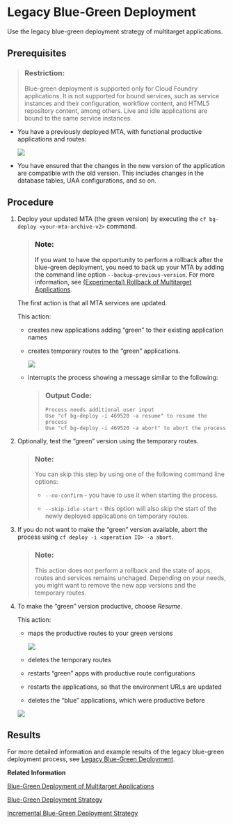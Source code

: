 <!-- loio764308c52e68488dac848bae93e9137b -->

# Legacy Blue-Green Deployment

Use the legacy blue-green deployment strategy of multitarget applications.



<a name="loio764308c52e68488dac848bae93e9137b__prereq_ujy_2sb_2lb"/>

## Prerequisites

> ### Restriction:  
> Blue-green deployment is supported only for Cloud Foundry applications. It is not supported for bound services, such as service instances and their configuration, workflow content, and HTML5 repository content, among others. Live and idle applications are bound to the same service instances.

-   You have a previously deployed MTA, with functional productive applications and routes:

    ![](images/Blue_Application_Version_of_an_MTA_f76d0da.png)

-   You have ensured that the changes in the new version of the application are compatible with the old version. This includes changes in the database tables, UAA configurations, and so on.




<a name="loio764308c52e68488dac848bae93e9137b__steps_ryh_k2m_qcb"/>

## Procedure

1.  Deploy your updated MTA \(the green version\) by executing the `cf bg-deploy <your-mta-archive-v2>` command.

    > ### Note:  
    > If you want to have the opportunity to perform a rollback after the blue-green deployment, you need to back up your MTA by adding the command line option `--backup-previous-version`. For more information, see [\(Experimental\) Rollback of Multitarget Applications](experimental-rollback-of-multitarget-applications-d612be9.md).

    The first action is that all MTA services are updated.

    This action:

    -   creates new applications adding “green” to their existing application names
    -   creates temporary routes to the “green” applications.

        ![](images/Blue-Green_with_a_Temporatry_Route_6797ebb.png)

    -   interrupts the process showing a message similar to the following:

        > ### Output Code:  
        > ```
        > Process needs additional user input
        > Use "cf bg-deploy -i 469520 -a resume" to resume the process
        > Use "cf bg-deploy -i 469520 -a abort" to abort the process
        > ```


2.  Optionally, test the “green” version using the temporary routes.

    > ### Note:  
    > You can skip this step by using one of the following command line options:
    > 
    > -   `--no-confirm` - you have to use it when starting the process.
    > 
    > -   `--skip-idle-start` - this option will also skip the start of the newly deployed applications on temporary routes.

3.  If you do not want to make the “green” version available, abort the process using `cf deploy -i <operation ID> -a abort`.

    > ### Note:  
    > This action does not perform a rollback and the state of apps, routes and services remains unchaged. Depending on your needs, you might want to remove the new app versions and the temporary routes.

4.  To make the “green” version productive, choose *Resume*.

    This action:

    -   maps the productive routes to your green versions

        ![](images/Blue-Green_Deployment_of_an_MTA_2add17e.png)

    -   deletes the temporary routes
    -   restarts “green” apps with productive route configurations
    -   restarts the applications, so that the environment URLs are updated
    -   deletes the “blue” applications, which were productive before

    ![](images/Green_Application_version_of_an_MTA_d0dec55.png)




<a name="loio764308c52e68488dac848bae93e9137b__result_yx4_fmd_bdc"/>

## Results

For more detailed information and example results of the legacy blue-green deployment process, see [Legacy Blue-Green Deployment](https://github.com/SAP-samples/cf-mta-examples/tree/main/blue-green-deploy-legacy#legacy-blue-green-deployment).

**Related Information**  


[Blue-Green Deployment of Multitarget Applications](blue-green-deployment-of-multitarget-applications-772ab72.md "Use the blue-green deployment technique by running two identical production environments, allowing seamless updates without downtime for Cloud Foundry multitarget applications.")

[Blue-Green Deployment Strategy](blue-green-deployment-strategy-7c83810.md "Use the current blue-green deployment of multitarget applications.")

[Incremental Blue-Green Deployment Strategy](incremental-blue-green-deployment-strategy-2e4dfed.md "Use the incremental blue-green deployment strategy to save resources by incrementally deploying the new version of your multitarget application.")

